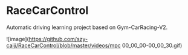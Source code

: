 # RaceCarControl
Automatic driving learning project based on Gym-CarRacing-V2.

![image](https://github.com/szy-caiji/RaceCarControl/blob/master/videos/mpc 00_00_00-00_00_30.gif)
